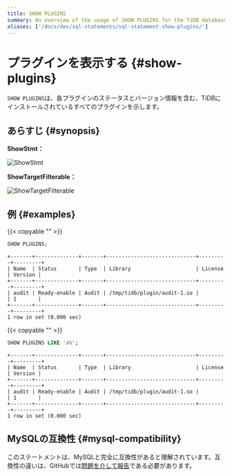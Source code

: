 ```yaml
---
title: SHOW PLUGINS
summary: An overview of the usage of SHOW PLUGINS for the TiDB database.
aliases: ['/docs/dev/sql-statements/sql-statement-show-plugins/']
---
```


# プラグインを表示する {#show-plugins}

`SHOW PLUGINS`は、各プラグインのステータスとバージョン情報を含む、TiDBにインストールされているすべてのプラグインを示します。

## あらすじ {#synopsis}

<strong>ShowStmt：</strong>

![ShowStmt](/media/sqlgram/ShowStmt.png)

<strong>ShowTargetFilterable：</strong>

![ShowTargetFilterable](/media/sqlgram/ShowTargetFilterable.png)

## 例 {#examples}

{{< copyable "" >}}

```sql
SHOW PLUGINS;
```

```
+-------+--------------+-------+-----------------------------+---------+---------+
| Name  | Status       | Type  | Library                     | License | Version |
+-------+--------------+-------+-----------------------------+---------+---------+
| audit | Ready-enable | Audit | /tmp/tidb/plugin/audit-1.so |         | 1       |
+-------+--------------+-------+-----------------------------+---------+---------+
1 row in set (0.000 sec)
```

{{< copyable "" >}}

```sql
SHOW PLUGINS LIKE 'a%';
```

```
+-------+--------------+-------+-----------------------------+---------+---------+
| Name  | Status       | Type  | Library                     | License | Version |
+-------+--------------+-------+-----------------------------+---------+---------+
| audit | Ready-enable | Audit | /tmp/tidb/plugin/audit-1.so |         | 1       |
+-------+--------------+-------+-----------------------------+---------+---------+
1 row in set (0.000 sec)
```

## MySQLの互換性 {#mysql-compatibility}

このステートメントは、MySQLと完全に互換性があると理解されています。互換性の違いは、GitHubでは[問題を介して報告](https://github.com/pingcap/tidb/issues/new/choose)である必要があります。
